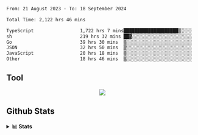 <!--START_SECTION:waka-->

```txt
From: 21 August 2023 - To: 18 September 2024

Total Time: 2,122 hrs 46 mins

TypeScript                 1,722 hrs 7 mins████████████████████▒░░░░   81.13 %
sh                         219 hrs 32 mins ██▓░░░░░░░░░░░░░░░░░░░░░░   10.34 %
Go                         39 hrs 30 mins  ▒░░░░░░░░░░░░░░░░░░░░░░░░   01.86 %
JSON                       32 hrs 50 mins  ▒░░░░░░░░░░░░░░░░░░░░░░░░   01.55 %
JavaScript                 20 hrs 18 mins  ▒░░░░░░░░░░░░░░░░░░░░░░░░   00.96 %
Other                      18 hrs 46 mins  ▒░░░░░░░░░░░░░░░░░░░░░░░░   00.88 %
```

<!--END_SECTION:waka-->

## Tool
<p align="center">
  <a href="https://github.com/chaninlaw">
    <img src="https://skillicons.dev/icons?i=js,typescript,express,nodejs,react,next,postgres,mongodb,html,css,styledcomponents,tailwind,materialui,figma,git,github&perline=8" />
  </a>
</p>

## Github Stats
<details close>
  <summary><b>📊 Stats</b></summary>
  <div align = "center">
    
<picture>
  <source
    srcset="https://github-readme-stats.vercel.app/api?username=chaninlaw&show_icons=true&theme=dark"
    media="(prefers-color-scheme: dark)"
  />
  <source
    srcset="https://github-readme-stats.vercel.app/api?username=chaninlaw&show_icons=true"
    media="(prefers-color-scheme: light), (prefers-color-scheme: no-preference)"
  />
  <img src="https://github-readme-stats.vercel.app/api?username=chaninlaw&show_icons=true" />
</picture>
    
<picture>
  <source
    srcset="https://github-readme-stats.vercel.app/api/top-langs/?username=chaninlaw&layout=donut&theme=dark"
    media="(prefers-color-scheme: dark)"
  />
  <source
    srcset="https://github-readme-stats.vercel.app/api/top-langs/?username=chaninlaw&layout=donut"
    media="(prefers-color-scheme: light), (prefers-color-scheme: no-preference)"
  />
  <img src="https://github-readme-stats.vercel.app/api/top-langs/?username=chaninlaw&layout=donut" />
</picture>
    
  </div>
  
</details>

